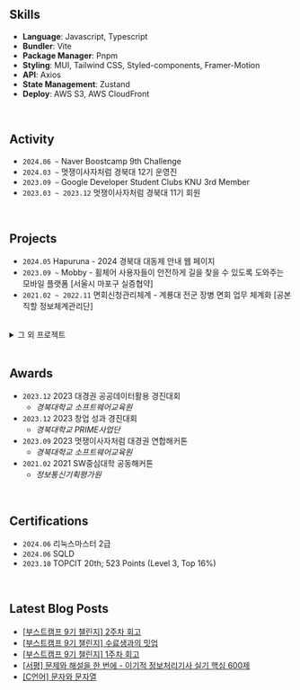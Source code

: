 ## Skills

- **Language**: Javascript, Typescript
- **Bundler**: Vite
- **Package Manager**: Pnpm
- **Styling**: MUI, Tailwind CSS, Styled-components, Framer-Motion
- **API**: Axios
- **State Management**: Zustand
- **Deploy**: AWS S3, AWS CloudFront

<br/>

## Activity

- `2024.06 ~` Naver Boostcamp 9th Challenge 
- `2024.03 ~` 멋쟁이사자처럼 경북대 12기 운영진
- `2023.09 ~` Google Developer Student Clubs KNU 3rd Member
- `2023.03 ~ 2023.12` 멋쟁이사자처럼 경북대 11기 회원

<br/>


## Projects

- `2024.05` Hapuruna - 2024 경북대 대동제 안내 웹 페이지
- `2023.09 ~` Mobby - 휠체어 사용자들이 안전하게 길을 찾을 수 있도록 도와주는 모바일 플랫폼 [서울시 마포구 실증협약]
- `2021.02 ~ 2022.11` 면회신청관리체계 - 계룡대 전군 장병 면회 업무 체계화 [공본직할 정보체계관리단]
<br/>

<details close>
  <summary>그 외 프로젝트</summary>
    <ul>
      <li><code>2024.05 ~ 2024.06</code> 가지 도서관 - 사용자 간 도서 대여 서비스 [경북대 GLOW 해커톤 출품작]</li>
      <li><code>2024.03 ~ 2024.06</code> Mohaji - 채팅을 통해 협업할 수 있는 동시 편집 서비스 [GDSC KNU 2차 프로젝트]</li>
      <li><code>2024.03</code> Luminocity - 포항시 유동인구 공공데이터를 활용한 옥외광고 위치 제안 서비스 [AWS 스마트시티 해커톤 출품작]</li>
      <li><code>2023.10 ~ 2023.12</code> 투개더 - 반려동물 동반장소 검색 및 추억 보관 서비스 [2023-02 데이타베이스 COMP0322 프로젝트]</li>
      <li><code>2023.09 ~ 2024.05</code> The Film Personal Color - 더 필름 퍼스널 컬러 진단 서비스 [말레이시아 현지 서비스 중]</li>
      <li><code>2023.09</code> 만다트 - 계획을 쉽게 세울 수 있는 만다르트 계획 도구 서비스 [2023 멋쟁이사자처럼 대경권 연합해커톤 출품작]</li>
      <li><code>2023.08</code> 멋쟁이사자처럼 대학 11기 중앙해커톤</li>
      <li><code>2023.07 ~ 2023.08</code> PICKTRE - 플로깅을 통한 업사이클링 리워드 플랫폼 [제10회 대한민국 SW융합 해커톤대회 출품작]</li>
      <li><code>2023.06 ~ 2023.07</code> 제11회 K-hackathon</li>
    </ul>
</details>

<br/>

## Awards

- `2023.12` 2023 대경권 공공데이터활용 경진대회
  - _경북대학교 소프트웨어교육원_
- `2023.12` 2023 창업 성과 경진대회
  - _경북대학교 PRIME사업단_
- `2023.09` 2023 멋쟁이사자처럼 대경권 연합해커톤
  - _경북대학교 소프트웨어교육원_
- `2021.02` 2021 SW중심대학 공동해커톤
  - _정보통신기획평가원_

<br/>

## Certifications

- `2024.06` 리눅스마스터 2급
- `2024.06` SQLD
- `2023.10` TOPCIT 20th; 523 Points (Level 3, Top 16%)

<br />

<!--
**junyeokk/junyeokk** is a ✨ _special_ ✨ repository because its `README.md` (this file) appears on your GitHub profile.

Here are some ideas to get you started:

- 🔭 I’m currently working on ...
- 🌱 I’m currently learning ...
- 👯 I’m looking to collaborate on ...
- 🤔 I’m looking for help with ...
- 💬 Ask me about ...
- 📫 How to reach me: ...
- 😄 Pronouns: ...
- ⚡ Fun fact: ...
-->


## Latest Blog Posts

- [[부스트캠프 9기 챌린지] 2주차 회고](https://laurent.tistory.com/entry/%EB%B6%80%EC%8A%A4%ED%8A%B8%EC%BA%A0%ED%94%84-9%EA%B8%B0-%EC%B1%8C%EB%A6%B0%EC%A7%80-2%EC%A3%BC%EC%B0%A8-%ED%9A%8C%EA%B3%A0)
- [[부스트캠프 9기 챌린지] 수료생과의 밋업](https://laurent.tistory.com/entry/%EB%B6%80%EC%8A%A4%ED%8A%B8%EC%BA%A0%ED%94%84-9%EA%B8%B0-%EC%B1%8C%EB%A6%B0%EC%A7%80-%EC%88%98%EB%A3%8C%EC%83%9D%EA%B3%BC%EC%9D%98-%EB%B0%8B%EC%97%85)
- [[부스트캠프 9기 챌린지] 1주차 회고](https://laurent.tistory.com/entry/%EB%B6%80%EC%8A%A4%ED%8A%B8%EC%BA%A0%ED%94%84-9%EA%B8%B0-%EC%B1%8C%EB%A6%B0%EC%A7%80-1%EC%A3%BC%EC%B0%A8-%ED%9A%8C%EA%B3%A0)
- [[서평] 문제와 해설을 한 번에 - 이기적 정보처리기사 실기 핵심 600제](https://laurent.tistory.com/entry/%EC%84%9C%ED%8F%89-%EB%AC%B8%EC%A0%9C%EC%99%80-%ED%95%B4%EC%84%A4%EC%9D%84-%ED%95%9C-%EB%B2%88%EC%97%90-%EC%9D%B4%EA%B8%B0%EC%A0%81-%EC%A0%95%EB%B3%B4%EC%B2%98%EB%A6%AC%EA%B8%B0%EC%82%AC-%EC%8B%A4%EA%B8%B0-%ED%95%B5%EC%8B%AC-600%EC%A0%9C)
- [[C언어] 문자와 문자열](https://laurent.tistory.com/entry/C%EC%96%B8%EC%96%B4-%EB%AC%B8%EC%9E%90%EC%99%80-%EB%AC%B8%EC%9E%90%EC%97%B4)

